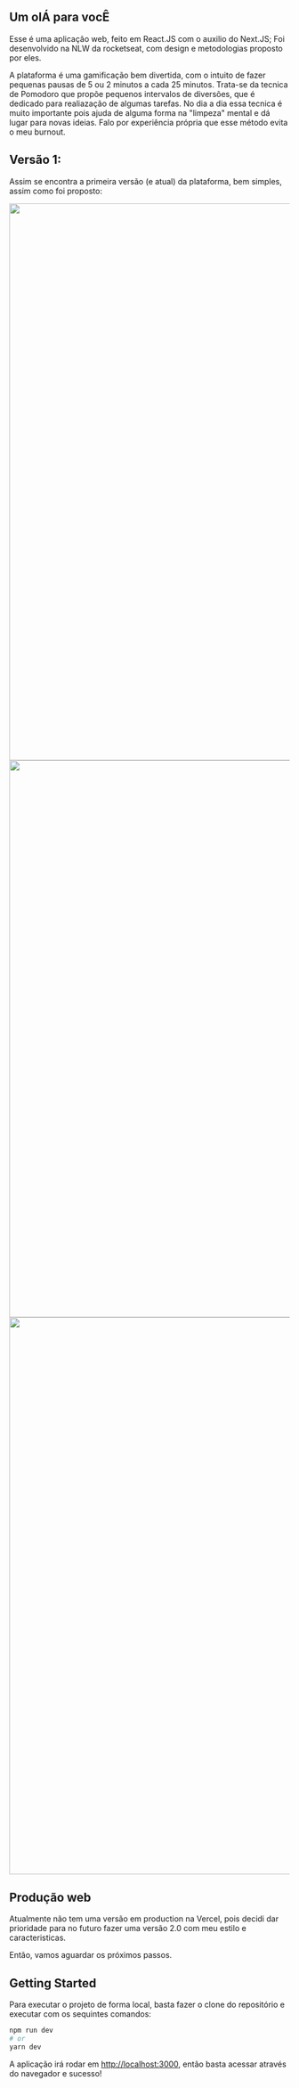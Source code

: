 ## Um olÁ para vocÊ

Esse é uma aplicação web, feito em React.JS com o auxilio do Next.JS; Foi desenvolvido na NLW da rocketseat, com design e metodologias proposto por eles.

A plataforma é uma gamificação bem divertida, com o intuito de fazer pequenas pausas de 5 ou 2 minutos a cada 25 minutos. Trata-se da tecnica de Pomodoro que propõe pequenos intervalos de diversões, que é dedicado para realiazação de algumas tarefas. No dia a dia essa tecnica é muito importante pois ajuda de alguma forma na "limpeza" mental e dá lugar para novas ideias. Falo por experiência própria que esse método evita o meu burnout.


## Versão 1:
Assim se encontra a primeira versão (e atual) da plataforma, bem simples, assim como foi proposto:

<img width='1000' heigth = '500' src='/images/captura_1.PNG'/> <img width='1000' heigth = '500' src='/images/captura_2.PNG'/> <img width='1000' heigth = '500' src='/images/captura_3.PNG'/>

## Produção web

Atualmente não tem uma versão em production na Vercel, pois decidi dar prioridade para no futuro fazer uma versão 2.0 com meu estilo e caracteristicas. 

Então, vamos aguardar os próximos passos.

## Getting Started
Para executar o projeto de forma local, basta fazer o clone do repositório e executar com os sequintes comandos:

```bash
npm run dev
# or
yarn dev
```

A aplicação irá rodar em [http://localhost:3000](http://localhost:3000), então basta acessar através do navegador e sucesso!


